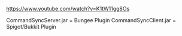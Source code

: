 https://www.youtube.com/watch?v=K1tW11gg8Os

CommandSyncServer.jar = Bungee Plugin
CommandSyncClient.jar = Spigot/Bukkit Plugin
